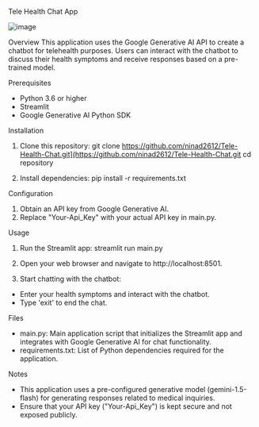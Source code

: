 Tele Health Chat App

![image](https://github.com/ninad2612/Tele-Health-Chat/assets/167805209/76e901b6-b777-4280-9af7-8d2fc1b4f22c)

Overview
This application uses the Google Generative AI API to create a chatbot for telehealth purposes. Users can interact with the chatbot to discuss their health symptoms and receive responses based on a pre-trained model.

Prerequisites
- Python 3.6 or higher
- Streamlit
- Google Generative AI Python SDK

Installation
1. Clone this repository:
git clone https://github.com/ninad2612/Tele-Health-Chat.git](https://github.com/ninad2612/Tele-Health-Chat.git
cd repository

2. Install dependencies:
pip install -r requirements.txt

Configuration
1. Obtain an API key from Google Generative AI.
2. Replace "Your-Api_Key" with your actual API key in main.py.

Usage
1. Run the Streamlit app:
streamlit run main.py

2. Open your web browser and navigate to http://localhost:8501.

3. Start chatting with the chatbot:
- Enter your health symptoms and interact with the chatbot.
- Type 'exit' to end the chat.

Files
- main.py: Main application script that initializes the Streamlit app and integrates with Google Generative AI for chat functionality.
- requirements.txt: List of Python dependencies required for the application.

Notes
- This application uses a pre-configured generative model (gemini-1.5-flash) for generating responses related to medical inquiries.
- Ensure that your API key ("Your-Api_Key") is kept secure and not exposed publicly.
